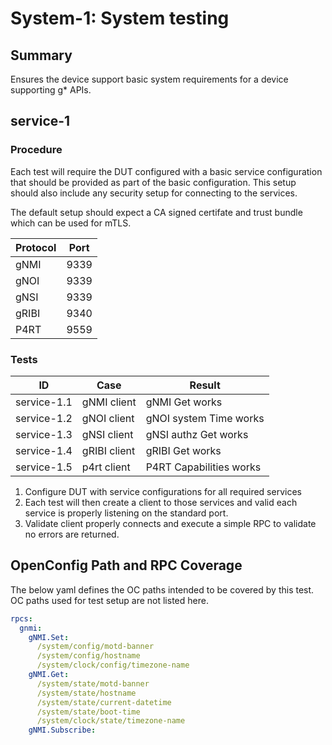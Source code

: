 # System-1: System testing

## Summary

Ensures the device support basic system requirements for a device supporting g* APIs.

## service-1

### Procedure

Each test will require the DUT configured with a basic service configuration that
should be provided as part of the basic configuration.  This setup should also include
any security setup for connecting to the services.

The default setup should expect a CA signed certifate and trust bundle which can be
used for mTLS.

| Protocol  | Port  |
| --------- | ----- |
| gNMI      | 9339  |
| gNOI      | 9339  |
| gNSI      | 9339  |
| gRIBI     | 9340  |
| P4RT      | 9559  |

### Tests

| ID          | Case         | Result          |
| ----------- | ------------ | --------------- |
| service-1.1 | gNMI client  | gNMI Get works  |
| service-1.2 | gNOI client  | gNOI system Time works |
| service-1.3 | gNSI client  | gNSI authz Get works |
| service-1.4 | gRIBI client | gRIBI Get works |
| service-1.5 | p4rt client  | P4RT Capabilities works |

1. Configure DUT with service configurations for all required services
2. Each test will then create a client to those services and valid each service is properly
   listening on the standard port.
3. Validate client properly connects and execute a simple RPC to validate no errors are returned.

## OpenConfig Path and RPC Coverage

The below yaml defines the OC paths intended to be covered by this test. OC
paths used for test setup are not listed here.

```yaml
rpcs:
  gnmi:
    gNMI.Set:
      /system/config/motd-banner
      /system/config/hostname
      /system/clock/config/timezone-name
    gNMI.Get: 
      /system/state/motd-banner
      /system/state/hostname
      /system/state/current-datetime
      /system/state/boot-time
      /system/clock/state/timezone-name
    gNMI.Subscribe:
```
